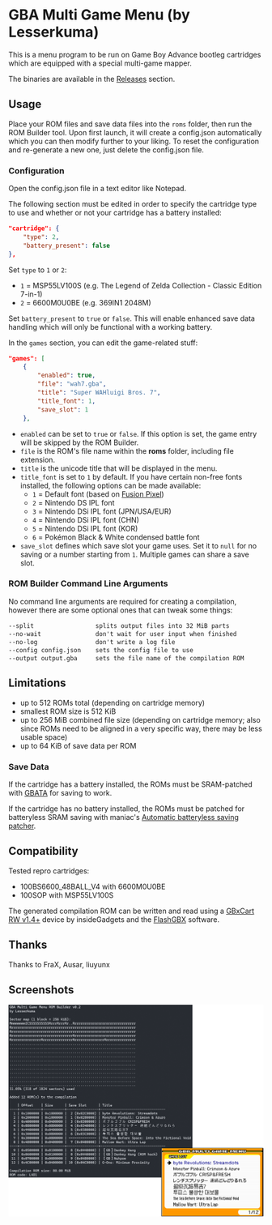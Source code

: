 # GBA Multi Game Menu (by Lesserkuma)

This is a menu program to be run on Game Boy Advance bootleg cartridges which are equipped with a special multi-game mapper.

The binaries are available in the [Releases](https://github.com/lesserkuma/GBA_MultiMenu/releases) section.

## Usage

Place your ROM files and save data files into the `roms` folder, then run the ROM Builder tool. Upon first launch, it will create a config.json automatically which you can then modify further to your liking. To reset the configuration and re-generate a new one, just delete the config.json file.

### Configuration
Open the config.json file in a text editor like Notepad.

The following section must be edited in order to specify the cartridge type to use and whether or not your cartridge has a battery installed:
```json
"cartridge": {
	"type": 2,
	"battery_present": false
},
```
Set `type` to `1` or `2`:
- `1` = MSP55LV100S (e.g. The Legend of Zelda Collection - Classic Edition 7-in-1)
- `2` = 6600M0U0BE (e.g. 369IN1 2048M)

Set `battery_present` to `true` or `false`. This will enable enhanced save data handling which will only be functional with a working battery.

In the `games` section, you can edit the game-related stuff:
```json
"games": [
	{
		"enabled": true,
		"file": "wah7.gba",
		"title": "Super WAHluigi Bros. 7",
		"title_font": 1,
		"save_slot": 1
	},
```
- `enabled` can be set to `true` or `false`. If this option is set, the game entry will be skipped by the ROM Builder.
- `file` is the ROM's file name within the **roms** folder, including file extension.
- `title` is the unicode title that will be displayed in the menu.
- `title_font` is set to `1` by default. If you have certain non-free fonts installed, the following options can be made available:
  - `1` = Default font (based on [Fusion Pixel](https://github.com/TakWolf/fusion-pixel-font))
  - `2` = Nintendo DS IPL font
  - `3` = Nintendo DSi IPL font (JPN/USA/EUR)
  - `4` = Nintendo DSi IPL font (CHN)
  - `5` = Nintendo DSi IPL font (KOR)
  - `6` = Pokémon Black & White condensed battle font
- `save_slot` defines which save slot your game uses. Set it to `null` for no saving or a number starting from `1`. Multiple games can share a save slot.

### ROM Builder Command Line Arguments

No command line arguments are required for creating a compilation, however there are some optional ones that can tweak some things:

```
--split                 splits output files into 32 MiB parts
--no-wait               don't wait for user input when finished
--no-log                don't write a log file
--config config.json    sets the config file to use
--output output.gba     sets the file name of the compilation ROM
```

## Limitations
- up to 512 ROMs total (depending on cartridge memory)
- smallest ROM size is 512 KiB
- up to 256 MiB combined file size (depending on cartridge memory; also since ROMs need to be aligned in a very specific way, there may be less usable space)
- up to 64 KiB of save data per ROM

### Save Data
If the cartridge has a battery installed, the ROMs must be SRAM-patched with [GBATA](https://www.romhacking.net/utilities/601/) for saving to work.

If the cartridge has no battery installed, the ROMs must be patched for batteryless SRAM saving with maniac's [Automatic batteryless saving patcher](https://github.com/metroid-maniac/gba-auto-batteryless-patcher/).

## Compatibility
Tested repro cartridges:
- 100BS6600_48BALL_V4 with 6600M0U0BE
- 100SOP with MSP55LV100S

The generated compilation ROM can be written and read using a [GBxCart RW v1.4+](https://www.gbxcart.com/) device by insideGadgets and the [FlashGBX](https://github.com/lesserkuma/FlashGBX) software.

## Thanks
Thanks to FraX, Ausar, liuyunx

## Screenshots

<img src="https://raw.githubusercontent.com/lesserkuma/GBA_MultiMenu/master/.github/screen.png" alt="" />
